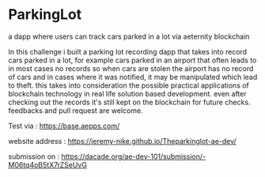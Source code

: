 # ParkingLot
a dapp where users can track cars parked in a lot via aeternity blockchain

In this challenge i built a parking lot recording dapp that takes into record cars parked in a lot, for example cars parked in an airport that often leads to in most cases no records so when cars are stolen the airport has no record of cars and in cases where it was notified, it may be manipulated which lead to theft. this takes into consideration the possible practical applications of blockchain technology in real life solution based development. even after checking out the records it's still kept on the blockchain for future checks. feedbacks and pull request are welcome.

Test via : https://base.aepps.com/

website address : https://jeremy-nike.github.io/Theparkinglot-ae-dev/

submission on : https://dacade.org/ae-dev-101/submission/-M06tq4oB5tX7rZSeUvG


